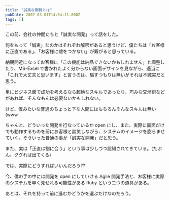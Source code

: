 ```yaml
---
title: "誠実な開発とは"
pubDate: 2007-03-01T14:54:11.000Z
tags: []
---
```


この前、会社の仲間たちと「誠実な開発」って話をした。

何をもって「誠実」なのかはそれぞれ解釈があると思うけど、僕たちは「お客様に正直である」、「お客様に嘘をつかない」が繋がると思っている。

納期間近になってお客様に「この機能は納品できないかもしれません」と調整したり、MS-Excel で書かれたよく分からない画面デザインを見ながら、適当に「これで大丈夫と思います」と言うのは、騙すつもりは無いがそれは不誠実だと思う。

単にビジネス面で成功を考えるなら超絶なスキルであったり、巧みな交渉術などがあれば、そんなもんは必要ないかもしれない。

けど、僕みたいな普通のちょっと下な人間にはもちろんそんなスキルは無い(www

ちゃんと、どういった開発を行なっているか open にし、また、実際に画面だけでも動作するものを前にお客様と談笑しながら、システムのイメージを膨らませていく。そういった普通の事が「誠実な開発」だと思う。

また、実は「正直は割に合う」という事は少しづつ認知されてきている。(たぶん、ググれば出てくる)

では、実際にどうすればいいんだろう??

今、僕の手の中には開発を open にしていける Agile 開発手法と、お客様に実際のシステムを早く見せれる可能性がある Ruby という二つの道具がある。

あとは、それを持って前に進むかどうかを選ぶだけなのだろう。